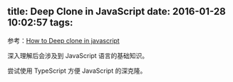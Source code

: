 title: Deep Clone in JavaScript
date: 2016-01-28 10:02:57
tags:
---

参考：[How to Deep clone in javascript](http://stackoverflow.com/questions/4459928/how-to-deep-clone-in-javascript)

深入理解后会涉及到 JavaScript 语言的基础知识。

尝试使用 TypeScript 方便 JavaScript 的深克隆。

